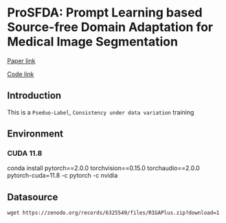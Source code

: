 # ProSFDA: Prompt Learning based Source-free Domain Adaptation for Medical Image Segmentation
[Paper link](https://arxiv.org/abs/2211.11514)

[Code link](https://github.com/ShishuaiHu/ProSFDA)

## Introduction
This is a `Pseduo-Label`, `Consistency under data variation` training

## Environment

### CUDA 11.8
conda install pytorch==2.0.0 torchvision==0.15.0 torchaudio==2.0.0 pytorch-cuda=11.8 -c pytorch -c nvidia

## Datasource
```shell
wget https://zenodo.org/records/6325549/files/RIGAPlus.zip?download=1
```
